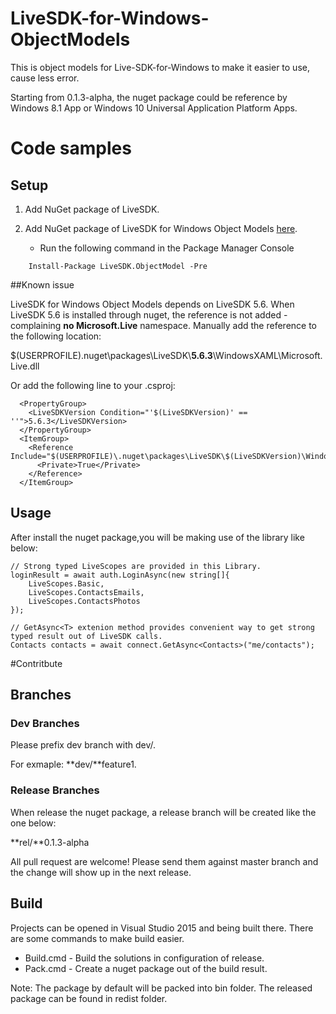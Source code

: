 # LiveSDK-for-Windows-ObjectModels
This is object models for Live-SDK-for-Windows to make it easier to use, cause less error.

Starting from 0.1.3-alpha, the nuget package could be reference by Windows 8.1 App or Windows 10 Universal Application Platform Apps.

# Code samples
## Setup
1. Add NuGet package of LiveSDK.
2. Add NuGet package of LiveSDK for Windows Object Models [here](https://www.nuget.org/packages/LiveSDK.ObjectModel/).

    - Run the following command in the Package Manager Console 
```
    Install-Package LiveSDK.ObjectModel -Pre
```

##Known issue

LiveSDK for Windows Object Models depends on LiveSDK 5.6. When LiveSDK 5.6 is installed through 
nuget, the reference is not added - complaining **no Microsoft.Live** namespace. Manually add the reference to the following location:

$(USERPROFILE)\.nuget\packages\LiveSDK\\**5.6.3**\WindowsXAML\Microsoft.Live.dll

Or add the following line to your .csproj:

```
  <PropertyGroup>
    <LiveSDKVersion Condition="'$(LiveSDKVersion)' == ''">5.6.3</LiveSDKVersion>
  </PropertyGroup>
  <ItemGroup>
    <Reference Include="$(USERPROFILE)\.nuget\packages\LiveSDK\$(LiveSDKVersion)\WindowsXAML\Microsoft.Live.dll">
      <Private>True</Private>
    </Reference>
  </ItemGroup>
```

## Usage
After install the nuget package,you will be making use of the library like below: 

```
// Strong typed LiveScopes are provided in this Library.
loginResult = await auth.LoginAsync(new string[]{
    LiveScopes.Basic,
    LiveScopes.ContactsEmails,
    LiveScopes.ContactsPhotos
});
```

```
// GetAsync<T> extenion method provides convenient way to get strong typed result out of LiveSDK calls.
Contacts contacts = await connect.GetAsync<Contacts>("me/contacts");
```

#Contritbute
## Branches
### Dev Branches
Please prefix dev branch with dev/. 

For exmaple: **dev/**feature1.

### Release Branches
When release the nuget package, a release branch will be created like the one below:

**rel/**0.1.3-alpha

All pull request are welcome! Please send them against master branch and the change will show up in the next release.

## Build
Projects can be opened in Visual Studio 2015 and being built there. There are some commands to make build easier.

* Build.cmd - Build the solutions in configuration of release.
* Pack.cmd - Create a nuget package out of the build result.

Note: The package by default will be packed into bin folder. The released package can be found in redist folder.